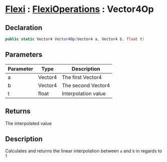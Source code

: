# [Flexi](../Docs.md) : [FlexiOperations](FlexiOperations.md) : Vector4Op
## Declaration
```cs
public static Vector4 Vector4Op(Vector4 a, Vector4 b, float t)
```

## Parameters
| Parameter | Type | Description |
| - | - | - |
| a | Vector4 | The first Vector4 |
| b | Vector4 | The second Vector4 |
| t | float | Interpolation value |

## Returns
The interpolated value

## Description
Calculates and returns the linear interpolation between `a` and `b` in regards to `t`
